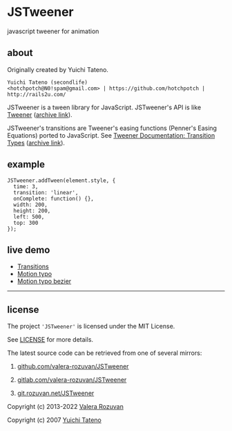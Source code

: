 # JSTweener

javascript tweener for animation

## about

Originally created by Yuichi Tateno.

```
Yuichi Tateno (secondlife)
<hotchpotch@N0!spam@gmail.com> | https://github.com/hotchpotch | http://rails2u.com/
```

JSTweener is a tween library for JavaScript. JSTweener's API is like [Tweener](https://code.google.com/archive/p/tweener/) ([archive link](https://web.archive.org/web/20110714013056/http://code.google.com/p/tweener/)).

JSTweener's transitions are Tweener's easing functions (Penner's Easing Equations) ported to JavaScript. See [Tweener Documentation: Transition Types](http://hosted.zeh.com.br/tweener/docs/en-us/misc/transitions.html) ([archive link](https://web.archive.org/web/20110714013056/http://hosted.zeh.com.br/tweener/docs/en-us/misc/transitions.html)).

## example

```
JSTweener.addTween(element.style, {
  time: 3,
  transition: 'linear',
  onComplete: function() {},
  width: 200,
  height: 200,
  left: 500,
  top: 300
});
```

## live demo

- [Transitions](https://valera-rozuvan.github.io/JSTweener/examples/transitions.html)
- [Motion typo](https://valera-rozuvan.github.io/JSTweener/examples/motion_typo.html)
- [Motion typo bezier](https://valera-rozuvan.github.io/JSTweener/examples/motion_typo_bezier.html)

---

## license

The project `'JSTweener'` is licensed under the MIT License.

See [LICENSE](./LICENSE) for more details.

The latest source code can be retrieved from one of several mirrors:

1. [github.com/valera-rozuvan/JSTweener](https://github.com/valera-rozuvan/JSTweener)

2. [gitlab.com/valera-rozuvan/JSTweener](https://gitlab.com/valera-rozuvan/JSTweener)

3. [git.rozuvan.net/JSTweener](https://git.rozuvan.net/JSTweener)

Copyright (c) 2013-2022 [Valera Rozuvan](https://valera.rozuvan.net/)

Copyright (c) 2007 [Yuichi Tateno](https://github.com/hotchpotch)
